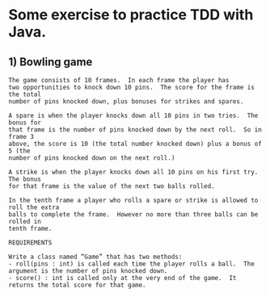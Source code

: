 <h1>Some exercise to practice TDD with Java.</h1>

<h2>1) Bowling game</h2>

    The game consists of 10 frames.  In each frame the player has
    two opportunities to knock down 10 pins.  The score for the frame is the total
    number of pins knocked down, plus bonuses for strikes and spares.
    
    A spare is when the player knocks down all 10 pins in two tries.  The bonus for
    that frame is the number of pins knocked down by the next roll.  So in frame 3
    above, the score is 10 (the total number knocked down) plus a bonus of 5 (the
    number of pins knocked down on the next roll.)
    
    A strike is when the player knocks down all 10 pins on his first try.  The bonus
    for that frame is the value of the next two balls rolled.
    
    In the tenth frame a player who rolls a spare or strike is allowed to roll the extra
    balls to complete the frame.  However no more than three balls can be rolled in
    tenth frame.
    
    REQUIREMENTS
    
    Write a class named “Game” that has two methods:
    - roll(pins : int) is called each time the player rolls a ball.  The argument is the number of pins knocked down.
    - score() : int is called only at the very end of the game.  It returns the total score for that game.
